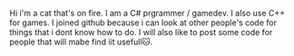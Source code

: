 Hi i'm a cat that's on fire.
I am a C# prgrammer / gamedev.
I also use C++ for games.
I joined github because i can look at other people's code for things that i dont know how to do.
I will also like to post some code for people that will mabe find iit usefull🐱.
